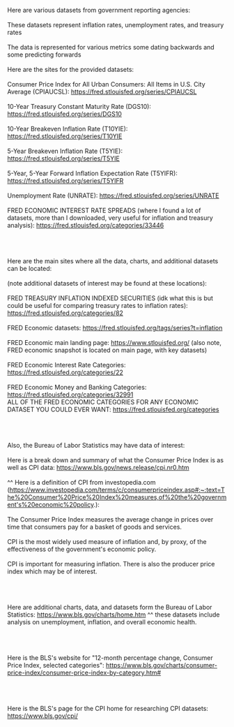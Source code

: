 Here are various datasets from government reporting agencies: <br/><br/>
These datasets represent inflation rates, unemployment rates, and treasury rates <br/><br/>
The data is represented for various metrics some dating backwards and some predicting forwards<br/><br/>
Here are the sites for the provided datasets:<br/><br/>
Consumer Price Index for All Urban Consumers: All Items in U.S. City Average (CPIAUCSL): https://fred.stlouisfed.org/series/CPIAUCSL <br/><br/>
10-Year Treasury Constant Maturity Rate (DGS10): https://fred.stlouisfed.org/series/DGS10 <br/><br/>
10-Year Breakeven Inflation Rate (T10YIE): https://fred.stlouisfed.org/series/T10YIE <br/><br/>
5-Year Breakeven Inflation Rate (T5YIE): https://fred.stlouisfed.org/series/T5YIE <br/><br/>
5-Year, 5-Year Forward Inflation Expectation Rate (T5YIFR): https://fred.stlouisfed.org/series/T5YIFR <br/><br/>
Unemployment Rate (UNRATE): https://fred.stlouisfed.org/series/UNRATE <br/><br/>
FRED ECONOMIC INTEREST RATE SPREADS (where I found a lot of datasets, more than I downloaded, very useful for inflation and treasury analysis): https://fred.stlouisfed.org/categories/33446 <br/><br/><br/><br/>


Here are the main sites where all the data, charts, and additional datasets can be located: <br/><br/>
(note additional datasets of interest may be found at these locations): <br/><br/>
FRED TREASURY INFLATION INDEXED SECURITIES (idk what this is but could be useful for comparing treasury rates to inflation rates): https://fred.stlouisfed.org/categories/82 <br/><br/>
FRED Economic datasets: https://fred.stlouisfed.org/tags/series?t=inflation <br/><br/>
FRED Economic main landing page: https://www.stlouisfed.org/ (also note, FRED economic snapshot is located on main page, with key datasets) <br/><br/>
FRED Economic Interest Rate Categories: https://fred.stlouisfed.org/categories/22  <br/><br/>
FRED Economic Money and Banking Categories: https://fred.stlouisfed.org/categories/32991<br/>
ALL OF THE FRED ECONOMIC CATEGORIES FOR ANY ECONOMIC DATASET YOU COULD EVER WANT: https://fred.stlouisfed.org/categories <br/><br/><br/><br/>


Also, the Bureau of Labor Statistics may  have data of interest: <br/><br/>
Here is a break down and summary of what the Consumer Price Index is as well as CPI data: https://www.bls.gov/news.release/cpi.nr0.htm<br/><br/> 
^^ Here is a definition of CPI from investopedia.com (https://www.investopedia.com/terms/c/consumerpriceindex.asp#:~:text=The%20Consumer%20Price%20Index%20measures,of%20the%20government's%20economic%20policy.): <br/><br/>
The Consumer Price Index measures the average change in prices over time that consumers pay for a basket of goods and services. <br/><br/>
CPI is the most widely used measure of inflation and, by proxy, of the effectiveness of the government's economic policy. <br/><br/>
CPI is important for measuring inflation. There is also the producer price index which may be of interest.  <br/><br/><br/><br/>


Here are additional charts, data, and datasets form the Bureau of Labor Statistics: https://www.bls.gov/charts/home.htm 
^^ these datasets include analysis on unemployment, inflation, and overall economic health. <br/><br/><br/><br/>


Here is the BLS's website for "12-month percentage change, Consumer Price Index, selected categories": https://www.bls.gov/charts/consumer-price-index/consumer-price-index-by-category.htm# <br/><br/><br/><br/>

Here is the BLS's page for the CPI home for researching CPI datasets: https://www.bls.gov/cpi/ <br/><br/><br/><br/>

